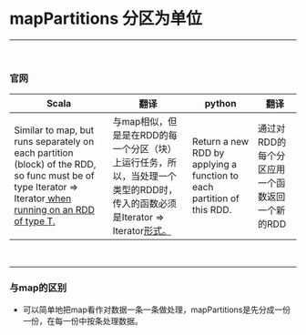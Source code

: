 # mapPartitions 分区为单位

---

<br>


### 官网
| Scala | 翻译  | python | 翻译  |
|-------|-----|--------|-----|
|Similar to map, but runs separately on each partition (block) of the RDD, so func must be of type Iterator<T> => Iterator<U> when running on an RDD of type T.|与map相似，但是是在RDD的每一个分区（块）上运行任务，所以，当处理一个<T>类型的RDD时，传入的函数必须是Iterator<T> => Iterator<U>形式。|Return a new RDD by applying a function to each partition of this RDD.|通过对RDD的每个分区应用一个函数返回一个新的RDD|

<br>

---

### 与map的区别
- 可以简单地把map看作对数据一条一条做处理，mapPartitions是先分成一份一份，在每一份中按条处理数据。






